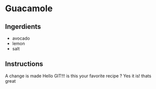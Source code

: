 # Guacamole 
## Ingerdients
* avocado 
* lemon 
* salt 
## Instructions 

A change is made 
Hello GIT!!!
is this your favorite recipe ?
Yes it is!
thats great
